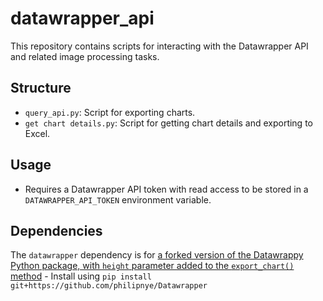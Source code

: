 # datawrapper_api
This repository contains scripts for interacting with the Datawrapper API and related image processing tasks.

## Structure
- `query_api.py`: Script for exporting charts.
- `get chart details.py`: Script for getting chart details and exporting to Excel.

## Usage
- Requires a Datawrapper API token with read access to be stored in a `DATAWRAPPER_API_TOKEN` environment variable.

## Dependencies
The `datawrapper` dependency is for [a forked version of the Datawrappy Python package, with `height` parameter added to the `export_chart()` method](https://github.com/philipnye/Datawrapper)
    - Install using `pip install git+https://github.com/philipnye/Datawrapper`
